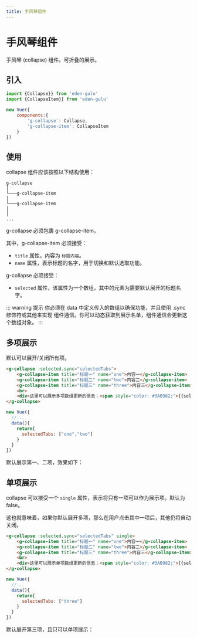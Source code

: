 ```yaml
---
title: 手风琴组件
---
```


# 手风琴组件

手风琴 (collapse) 组件。可折叠的展示。

## 引入

```js
import {Collapse}} from 'eden-gulu'
import {CollapseItem}} from 'eden-gulu'

new Vue({
    components:{
        'g-collapse': Collapse,
        'g-collapse-item': CollapseItem
    }
})
```

## 使用

collapse 组件应该按照以下结构使用：

```
g-collapse   
│
└───g-collapse-item                 
│   
└───g-collapse-item   
│                     
│ 
...  
```

g-collapse 必须包裹 g-collapse-item。

其中，g-collapse-item 必须接受：

- `title` 属性，内容为 `标题内容`。
- `name` 属性，表示标题的名字，用于切换和默认选取功能。

g-collapse 必须接受：

- `selected` 属性，该属性为一个数组，其中的元素为需要默认展开的标题名字。

::: warning 提示
你必须在 data 中定义传入的数组以确保功能，并且使用 .sync 修饰符或其他来实现 组件通信。你可以动态获取到展示名单，组件通信会更新这个数组对象。
:::

## 多项展示

默认可以展开/关闭所有项。

```html
<g-collapse :selected.sync="selectedTabs">
    <g-collapse-item title="标题一" name="one">内容一</g-collapse-item>
    <g-collapse-item title="标题二" name="two">内容二</g-collapse-item>
    <g-collapse-item title="标题三" name="three">内容三</g-collapse-item>
    <br>
    <div>这里可以展示多项数组更新的信息：<span style="color: #3AB982;">{{selectedTabs}}</span></div>
</g-collapse>
```

```js
new Vue({
  //...
  data(){
    return{
      selectedTabs: ["one","two"]
    }
  }
})
```

默认展示第一、二项，效果如下：

<ClientOnly>
<collapse-demo-default></collapse-demo-default>
</ClientOnly>



## 单项展示

collapse 可以接受一个 `single` 属性，表示将只有一项可以作为展示项。默认为 false。

这也就意味着，如果你默认展开多项，那么在用户点击其中一项后，其他仍将自动关闭。

```html
<g-collapse :selected.sync="selectedTabs" single>
    <g-collapse-item title="标题一" name="one">内容一</g-collapse-item>
    <g-collapse-item title="标题二" name="two">内容二</g-collapse-item>
    <g-collapse-item title="标题三" name="three">内容三</g-collapse-item>
    <br>
    <div>这里可以展示单项数组更新的信息：<span style="color: #3AB982;">{{selectedTabs}}</span></div>
</g-collapse>
```

```js
new Vue({
  //...
  data(){
    return{
      selectedTabs: ["three"]
    }
  }
})
```

默认展开第三项，且只可以单项展示：

<ClientOnly>
<collapse-demo-single></collapse-demo-single>
</ClientOnly>
